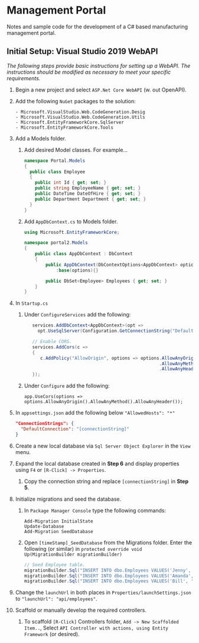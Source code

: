 # Management Portal
Notes and sample code for the development of a C# based manufacturing management portal.

## Initial Setup: Visual Studio 2019 WebAPI

*The following steps provide basic instructions for setting up a WebAPI. The instructions should be modified as necessary to meet your specific requirements.*

1. Begin a new project and select `ASP.Net Core WebAPI` (w. out OpenAPI). 
2. Add the following `NuGet` packages to the solution:

    ```
    - Microsoft.VisualStudio.Web.CodeGeneration.Desig
    - Microsoft.VisualStudio.Web.CodeGeneration.Utils
    - Microsoft.EntityFrameworkCore.SqlServer
    - Microsoft.EntityFrameworkCore.Tools
    ```

3. Add a Models folder.
   1. Add desired Model classes. For example...

        ```csharp
        namespace Portal.Models
        {
          public class Employee
          {
            public int Id { get; set; }
            public string EmployeeName { get; set; }
            public DateTime DateOfHire { get; set; }
            public Department Department { get; set; }
          }
        }
        ```

   2. Add `AppDbContext.cs` to Models folder.

        ```csharp
        using Microsoft.EntityFrameworkCore;

        namespace portal2.Models
        {
            public class AppDbContext : DbContext
            {
                public AppDbContext(DbContextOptions<AppDbContext> options)
                    :base(options){}
    
                public DbSet<Employee> Employees { get; set; }
            }
        }
        ```

4. In `Startup.cs` 
   1. Under `ConfigureServices` add the following:
      
      ```csharp
         services.AddDbContext<AppDbContext>(opt =>
           opt.UseSqlServer(Configuration.GetConnectionString("DefaultConnection")));

         // Enable CORS.
         services.AddCors(c =>
         {
            c.AddPolicy("AllowOrigin", options => options.AllowAnyOrigin()
                                                         .AllowAnyMethod()
                                                         .AllowAnyHeader());
         });
      ```
   2. Under `Configure` add the following:
      
      ```
      app.UseCors(options => options.AllowAnyOrigin().AllowAnyMethod().AllowAnyHeader());
      ```
      
5. In `appsettings.json` add the following below `"AllowedHosts": "*"`

     ```json
     "ConnectionStrings": {
       "DefaultConnection": "[connectionString]"
     }
     ```
     
6. Create a new local database via `Sql Server Object Explorer` in the `View` menu.

7. Expand the local database created in **Step 6** and display properties using `F4` or `[R-Click] -> Properties`.
   1. Copy the connection string and replace `[connectionString]` in **Step 5**.

8. Initialize migrations and seed the database.
   1. In `Package Manager Console` type the following commands:
   
        ```
        Add-Migration InitialState
        Update-Database
        Add-Migration SeedDatabase
        ```
   2. Open `[timeStamp]_SeedDatabase` from the Migrations folder. Enter the following (or similar) in `protected override void Up(MigrationBuilder migrationBuilder)`
   
        ```csharp
        // Seed Employee table.
        migrationBuilder.Sql("INSERT INTO dbo.Employees VALUES('Jenny', '01/12/2018', 1)");
        migrationBuilder.Sql("INSERT INTO dbo.Employees VALUES('Amanda', '04/27/2017', 2)");
        migrationBuilder.Sql("INSERT INTO dbo.Employees VALUES('Bill', '07/02/2020', 1)");
        ```
        
9. Change the `launchUrl` in both places in `Properties/launchSettings.json` to `"launchUrl": "api/employees"`.

10. Scaffold or manually develop the required controllers.
    1. To scaffold `[R-Click]` Controllers folder, `Add -> New Scaffolded Item..`, Select `API Controller with actions, using Entity Framework` (or desired).
